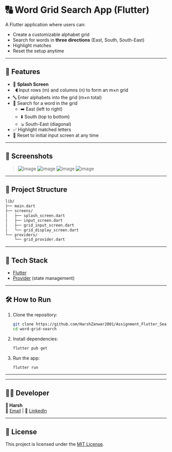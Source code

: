 # 🔠 Word Grid Search App (Flutter)

A Flutter application where users can:
- Create a customizable alphabet grid
- Search for words in **three directions** (East, South, South-East)
- Highlight matches
- Reset the setup anytime

---

## 🚀 Features

- 📱 **Splash Screen**
- 🭮 Input rows (m) and columns (n) to form an m×n grid
- 🔤 Enter alphabets into the grid (m×n total)
- 🧠 Search for a word in the grid
  - ➡️ East (left to right)
  - ⬇️ South (top to bottom)
  - ↘ South-East (diagonal)
- ✅ Highlight matched letters
- 🔁 Reset to initial input screen at any time

---

## 🧩 Screenshots

> ![image](https://github.com/user-attachments/assets/ea04ef75-d6aa-4dad-bc07-a8e74c479538)
> ![image](https://github.com/user-attachments/assets/3284f238-d5f9-4cae-a6ef-115ecc90ae71)
> ![image](https://github.com/user-attachments/assets/a1b52aec-3a13-4efa-bdae-efe742ab41a9)
> ![image](https://github.com/user-attachments/assets/3b17456d-698a-494e-88b8-5ace17c092a7)


---

## 📂 Project Structure

```bash
lib/
├── main.dart
├── screens/
│   ├── splash_screen.dart
│   ├── input_screen.dart
│   ├── grid_input_screen.dart
│   └── grid_display_screen.dart
└── providers/
    └── grid_provider.dart
```

---

## 🔧 Tech Stack

- [Flutter](https://flutter.dev/)
- [Provider](https://pub.dev/packages/provider) (state management)

---

## 🛠️ How to Run

1. Clone the repository:
   ```bash
   git clone https://github.com/HarshZanwar2001/Assignment_Flutter_SearchWord_In_Matrics.git
   cd word-grid-search
   ```

2. Install dependencies:
   ```bash
   flutter pub get
   ```

3. Run the app:
   ```bash
   flutter run
   ```

---



---

## 🧑‍💼 Developer

**👤 Harsh**  
📢 [Email](zanwarharsh2001@gmail.com) | 💼 [LinkedIn](https://www.linkedin.com/in/harsh-zanwar-46a9b61aa/)  

---

## 📄 License

This project is licensed under the [MIT License](LICENSE).


